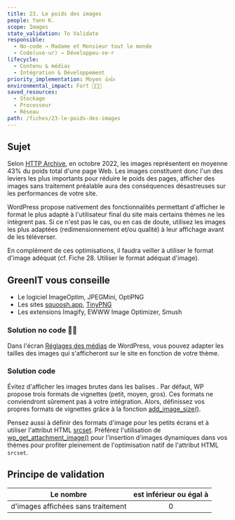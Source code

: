 ```yaml
---
title: 23. Le poids des images
people: Yann K.
scope: Images
state_validation: To Validate
responsible: 
  - No-code → Madame et Monsieur tout le monde
  - Code(use·ur) → Développeu·se·r
lifecycle: 
  - Contenu & médias
  - Intégration & Développement
priority_implementation: Moyen 👍👍
environmental_impact: Fort 🌱🌱🌱
saved_resources:
  - Stockage
  - Processeur
  - Réseau
path: /fiches/23-le-poids-des-images
---
```


## Sujet

Selon [HTTP Archive](https://httparchive.org/reports/page-weight), en octobre 2022, les images représentent en moyenne 43% du poids total d'une page Web.
Les images constituent donc l'un des leviers les plus importants pour réduire le poids des pages, afficher des images sans traitement préalable aura des conséquences désastreuses sur les performances de votre site.

WordPress propose nativement des fonctionnalités permettant d'afficher le format le plus adapté à l'utilisateur final du site mais certains thèmes ne les intègrent pas. Si ce n'est pas le cas, ou en cas de doute, utilisez les images les plus adaptées (redimensionnement et/ou qualité) à leur affichage avant de les téléverser.

En complément de ces optimisations, il faudra veiller à utiliser le format d'image adéquat (cf. Fiche 28. Utiliser le format adéquat d'image).

## GreenIT vous conseille

- Le logiciel ImageOptim, JPEGMini, OptiPNG
- Les sites [squoosh.app](https://squoosh.app), [TinyPNG](https://tinypng.com/)
- Les extensions Imagify, EWWW Image Optimizer, Smush

### Solution no code 🌱🌱

Dans l'écran [Réglages des médias](https://fr.wordpress.org/support/article/settings-media-screen/) de WordPress, vous pouvez adapter les tailles des images qui s'afficheront sur le site en fonction de votre thème.

### Solution code

Évitez d'afficher les images brutes dans les balises <img />. Par défaut, WP propose trois formats de vignettes (petit, moyen, gros). Ces formats ne conviendront sûrement pas à votre intégration. Alors, définissez vos propres formats de vignettes grâce à la fonction [add_image_size()](https://developer.wordpress.org/reference/functions/add_image_size/).

Pensez aussi à définir des formats d'image pour les petits écrans et à utiliser l'attribut HTML [srcset](https://www.alsacreations.com/article/lire/1621-responsive-images-srcset.html). 
Préférez l'utilisation de [wp_get_attachment_image()](https://developer.wordpress.org/reference/functions/wp_get_attachment_image/) pour l'insertion d'images dynamiques dans vos thèmes pour profiter pleinement de l'optimisation natif de l'attribut HTML `srcset`.

## Principe de validation

| Le nombre | est inférieur ou égal à |
| ------------- | :---------------------: |
| d'images affichées sans traitement |            0            |
